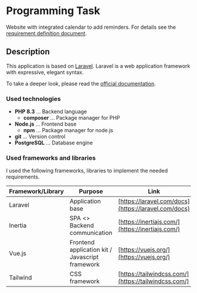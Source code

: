 # Programming Task

Website with integrated calendar to add reminders.
For details see the [requirement definition document](./docs/microlab_programmieraufgabe.pdf).

## Description

This application is based on [Laravel](https://laravel.com).
Laravel is a web application framework with expressive, elegant syntax.

To take a deeper look, please read the [official documentation](https://laravel.com/docs).

### Used technologies

* **PHP 8.3** ... Backend language
  * **composer** ... Package manager for PHP
* **Node.js** ... Frontend base
  * **npm** ... Package manager for node.js
* **git** ... Version control
* **PostgreSQL** ... Database engine

### Used frameworks and libraries 

I used the following frameworks, libraries to implement the needed requirements.

| Framework/Library | Purpose                                         | Link                         |
|-------------------|-------------------------------------------------|------------------------------|
| Laravel | Application base                                | [https://laravel.com/docs](https://laravel.com/docs) | 
| Inertia | SPA <> Backend communication                    | [https://inertiajs.com/](https://inertiajs.com/) |
| Vue.js | Frontend application kit / Javascript framework | [https://vuejs.org/](https://vuejs.org/) |
| Tailwind | CSS framework                                   | [https://tailwindcss.com/](https://tailwindcss.com/) |


